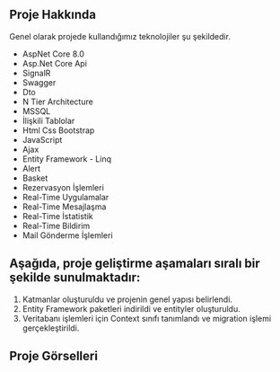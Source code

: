 <h2>Proje Hakkında</h2>
<p>
  Genel olarak projede kullandığımız teknolojiler şu şekildedir.
  <ul>
    <li>AspNet Core 8.0</li>
    <li>Asp.Net Core Api</li>
    <li>SignalR</li>
    <li>Swagger</li>
    <li>Dto</li>
    <li>N Tier Architecture</li>
    <li>MSSQL</li>
    <li>İlişkili Tablolar</li>
    <li>Html Css Bootstrap</li>
    <li>JavaScript</li>
    <li>Ajax</li>
    <li>Entity Framework - Linq</li>
    <li>Alert</li>
    <li>Basket</li>
    <li>Rezervasyon İşlemleri</li>
    <li>Real-Time Uygulamalar</li>
    <li>Real-Time Mesajlaşma</li>
    <li>Real-Time İstatistik</li>
    <li>Real-Time Bildirim</li>
    <li>Mail Gönderme İşlemleri</li>
  </ul>
<h2>Aşağıda, proje geliştirme aşamaları sıralı bir şekilde sunulmaktadır:</h2>
<ol>
  <li>Katmanlar oluşturuldu ve projenin genel yapısı belirlendi.</li>
  <li>Entity Framework paketleri indirildi ve entityler oluşturuldu.</li>
  <li>Veritabanı işlemleri için Context sınıfı tanımlandı ve migration işlemi gerçekleştirildi.</li>
</ol>
<h2>Proje Görselleri</h2>
